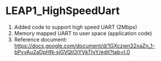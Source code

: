 # LEAP1_HighSpeedUart

1. Added code to support high speed UART (2Mbps)
2. Memory mapped UART to user space (application code)
3. Reference document: https://docs.google.com/document/d/1GXczwn32xaZn_1-bPvvAu2aDpHN-sjGVQtOiYVkTIyY/edit?tab=t.0
